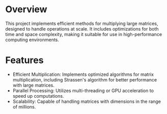 # Overview
This project implements efficient methods for multiplying large matrices, designed to handle operations at scale. It includes optimizations for both time and space complexity, making it suitable for use in high-performance computing environments.

# Features
* Efficient Multiplication: Implements optimized algorithms for matrix multiplication, including Strassen's algorithm for better performance with large matrices.
* Parallel Processing: Utilizes multi-threading or GPU acceleration to speed up computations.
* Scalability: Capable of handling matrices with dimensions in the range of millions.
